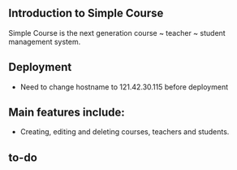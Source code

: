 ## Introduction to Simple Course

Simple Course is the next generation course ~ teacher ~ student management system. 

## Deployment

*	Need to change hostname to 121.42.30.115 before deployment

## Main features include:

*	Creating, editing and deleting courses, teachers and students.




## to-do
